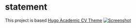 # statement

This project is based [Hugo Academic CV Theme](https://github.com/HugoBlox/theme-academic-cv)
[![Screenshot](.github/preview.webp)](https://hugoblox.com/templates/)
